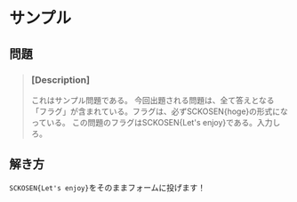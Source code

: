 # サンプル
## 問題
> ### [Description]
> これはサンプル問題である。 今回出題される問題は、全て答えとなる「フラグ」が含まれている。フラグは、必ずSCKOSEN{hoge}の形式になっている。 この問題のフラグはSCKOSEN{Let's enjoy}である。入力しろ。

## 解き方
`SCKOSEN{Let's enjoy}`をそのままフォームに投げます！
